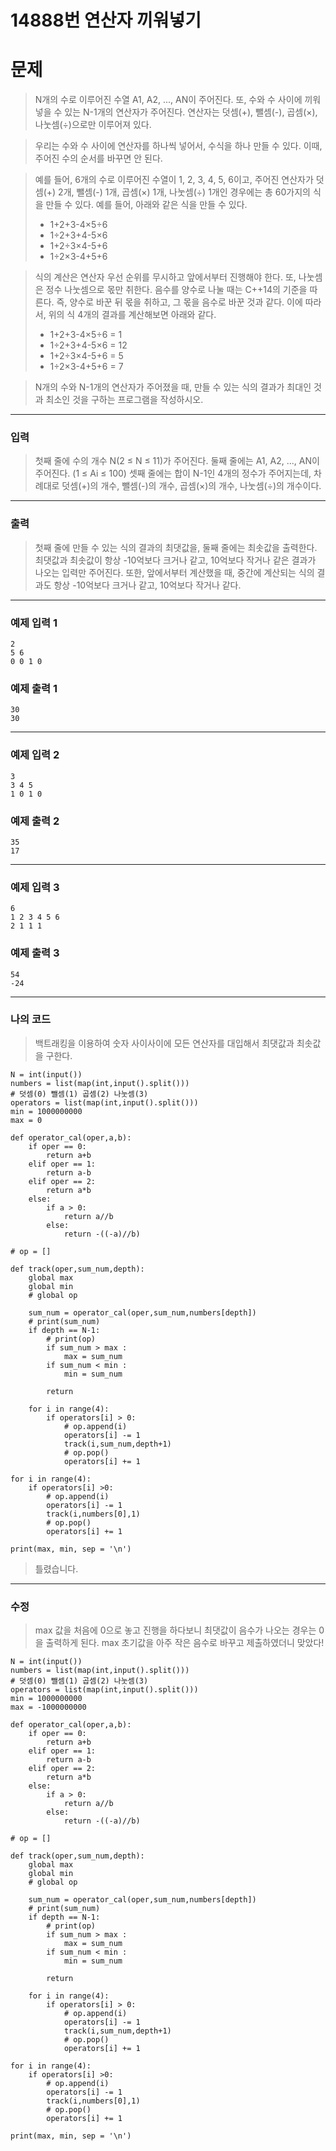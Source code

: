 # 14888번 연산자 끼워넣기
# 문제
> N개의 수로 이루어진 수열 A1, A2, ..., AN이 주어진다. 또, 수와 수 사이에 끼워넣을 수 있는 N-1개의 연산자가 주어진다. 연산자는 덧셈(+), 뺄셈(-), 곱셈(×), 나눗셈(÷)으로만 이루어져 있다.

> 우리는 수와 수 사이에 연산자를 하나씩 넣어서, 수식을 하나 만들 수 있다. 이때, 주어진 수의 순서를 바꾸면 안 된다.

> 예를 들어, 6개의 수로 이루어진 수열이 1, 2, 3, 4, 5, 6이고, 주어진 연산자가 덧셈(+) 2개, 뺄셈(-) 1개, 곱셈(×) 1개, 나눗셈(÷) 1개인 경우에는 총 60가지의 식을 만들 수 있다. 예를 들어, 아래와 같은 식을 만들 수 있다.  
>- 1+2+3-4×5÷6  
>- 1÷2+3+4-5×6  
>- 1+2÷3×4-5+6  
>- 1÷2×3-4+5+6  

> 식의 계산은 연산자 우선 순위를 무시하고 앞에서부터 진행해야 한다. 또, 나눗셈은 정수 나눗셈으로 몫만 취한다. 음수를 양수로 나눌 때는 C++14의 기준을 따른다. 즉, 양수로 바꾼 뒤 몫을 취하고, 그 몫을 음수로 바꾼 것과 같다. 이에 따라서, 위의 식 4개의 결과를 계산해보면 아래와 같다.
>- 1+2+3-4×5÷6 = 1
>- 1÷2+3+4-5×6 = 12
>- 1+2÷3×4-5+6 = 5
>- 1÷2×3-4+5+6 = 7  

>N개의 수와 N-1개의 연산자가 주어졌을 때, 만들 수 있는 식의 결과가 최대인 것과 최소인 것을 구하는 프로그램을 작성하시오.  

---
### 입력
> 첫째 줄에 수의 개수 N(2 ≤ N ≤ 11)가 주어진다. 둘째 줄에는 A1, A2, ..., AN이 주어진다. (1 ≤ Ai ≤ 100) 셋째 줄에는 합이 N-1인 4개의 정수가 주어지는데, 차례대로 덧셈(+)의 개수, 뺄셈(-)의 개수, 곱셈(×)의 개수, 나눗셈(÷)의 개수이다.  

---
### 출력
> 첫째 줄에 만들 수 있는 식의 결과의 최댓값을, 둘째 줄에는 최솟값을 출력한다. 최댓값과 최솟값이 항상 -10억보다 크거나 같고, 10억보다 작거나 같은 결과가 나오는 입력만 주어진다. 또한, 앞에서부터 계산했을 때, 중간에 계산되는 식의 결과도 항상 -10억보다 크거나 같고, 10억보다 작거나 같다.  

---
### 예제 입력 1
```
2
5 6
0 0 1 0
```
### 예제 출력 1
```
30
30
```
---
### 예제 입력 2
```
3
3 4 5
1 0 1 0
```
### 예제 출력 2
```
35
17
```
---
### 예제 입력 3
```
6
1 2 3 4 5 6
2 1 1 1
```
### 예제 출력 3
```
54
-24
```
---
### 나의 코드
> 백트래킹을 이용하여 숫자 사이사이에 모든 연산자를 대입해서 최댓값과 최솟값을 구한다.  

```
N = int(input())
numbers = list(map(int,input().split()))
# 덧셈(0) 뺄셈(1) 곱셈(2) 나눗셈(3)
operators = list(map(int,input().split()))
min = 1000000000
max = 0

def operator_cal(oper,a,b):
    if oper == 0:
        return a+b
    elif oper == 1:
        return a-b
    elif oper == 2:
        return a*b
    else:
        if a > 0:
            return a//b
        else:
            return -((-a)//b)

# op = []

def track(oper,sum_num,depth):
    global max
    global min
    # global op

    sum_num = operator_cal(oper,sum_num,numbers[depth])
    # print(sum_num)
    if depth == N-1:
        # print(op)
        if sum_num > max :
            max = sum_num
        if sum_num < min :
            min = sum_num
        
        return
    
    for i in range(4):
        if operators[i] > 0:
            # op.append(i)
            operators[i] -= 1
            track(i,sum_num,depth+1)
            # op.pop()
            operators[i] += 1
        
for i in range(4):
    if operators[i] >0:
        # op.append(i)
        operators[i] -= 1
        track(i,numbers[0],1)
        # op.pop()
        operators[i] += 1

print(max, min, sep = '\n')
```
> 틀렸습니다.  
---  

### 수정
> max 값을 처음에 0으로 놓고 진행을 하다보니 최댓값이 음수가 나오는 경우는 0을 출력하게 된다. max 초기값을 아주 작은 음수로 바꾸고 제출하였더니 맞았다!  

```
N = int(input())
numbers = list(map(int,input().split()))
# 덧셈(0) 뺄셈(1) 곱셈(2) 나눗셈(3)
operators = list(map(int,input().split()))
min = 1000000000
max = -1000000000

def operator_cal(oper,a,b):
    if oper == 0:
        return a+b
    elif oper == 1:
        return a-b
    elif oper == 2:
        return a*b
    else:
        if a > 0:
            return a//b
        else:
            return -((-a)//b)

# op = []

def track(oper,sum_num,depth):
    global max
    global min
    # global op

    sum_num = operator_cal(oper,sum_num,numbers[depth])
    # print(sum_num)
    if depth == N-1:
        # print(op)
        if sum_num > max :
            max = sum_num
        if sum_num < min :
            min = sum_num
        
        return
    
    for i in range(4):
        if operators[i] > 0:
            # op.append(i)
            operators[i] -= 1
            track(i,sum_num,depth+1)
            # op.pop()
            operators[i] += 1
        
for i in range(4):
    if operators[i] >0:
        # op.append(i)
        operators[i] -= 1
        track(i,numbers[0],1)
        # op.pop()
        operators[i] += 1

print(max, min, sep = '\n')
```
 